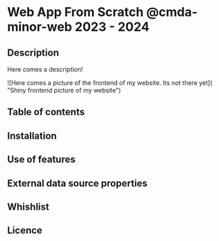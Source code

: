 # Web App From Scratch @cmda-minor-web 2023 - 2024

<!-- ☝️ replace this description with a description of your own work -->

## Description

Here comes a description!

<!-- Add a nice poster image here at the end of the week, showing off your shiny frontend 📸 -->

![Here comes a picture of the frontend of my website. Its not there yet]( "Shiny frontend picture of my website")

<!-- Maybe a table of contents here? 📚 -->

## Table of contents

<!-- How about a section that describes how to install this project? 🤓 -->

## Installation

<!-- clone the repo -->

<!-- install node -->

<!-- npm i or node i -->

<!-- node start command to open localhost -->

<!-- ...but how does one use this project? What are its features 🤔 -->

## Use of features

<!-- What external data source is featured in your project and what are its properties 🌠 -->

## External data source properties

<!-- Maybe a checklist of done stuff and stuff still on your wishlist? ✅ -->

## Whishlist

<!-- How about a license here? 📜 (or is it a licence?) 🤷 -->

## Licence
